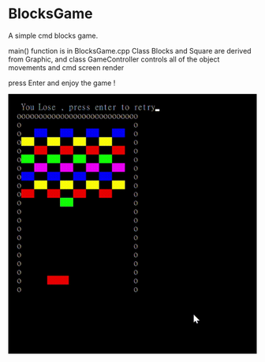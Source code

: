 # BlocksGame
A simple cmd blocks game.

main() function is in BlocksGame.cpp
Class Blocks and Square are derived from Graphic, and  class GameController controls all of the object movements and cmd screen render


press Enter and enjoy the game !


![image](https://github.com/csinrn/BlocksGame/blob/master/BlocksGame%20demo.gif)
